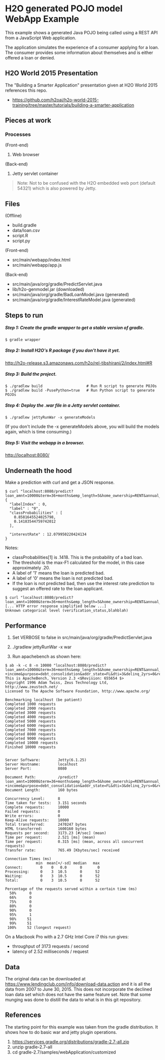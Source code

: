 # H2O generated POJO model WebApp Example

This example shows a generated Java POJO being called using a REST API from a JavaScript Web application.

The application simulates the experience of a consumer applying for a loan.  The consumer provides some information about themselves and is either offered a loan or denied.


## H2O World 2015 Presentation

The "Building a Smarter Application" presentation given at H2O World 2015 references this repo.

* <https://github.com/h2oai/h2o-world-2015-training/tree/master/tutorials/building-a-smarter-application>


## Pieces at work

### Processes

(Front-end)   

1.  Web browser

(Back-end)   

1.  Jetty servlet container

> Note:  Not to be confused with the H2O embedded web port (default 54321) which is also powered by Jetty.


## Files

(Offline)
* build.gradle
* data/loan.csv
* script.R
* script.py

(Front-end)
* src/main/webapp/index.html
* src/main/webapp/app.js

(Back-end)
* src/main/java/org/gradle/PredictServlet.java
* lib/h2o-genmodel.jar (downloaded)
* src/main/java/org/gradle/BadLoanModel.java (generated)
* src/main/java/org/gradle/InterestRateModel.java (generated)


## Steps to run

##### Step 1: Create the gradle wrapper to get a stable version of gradle.

```
$ gradle wrapper
```

##### Step 2: Install H2O's R package if you don't have it yet.

<http://h2o-release.s3.amazonaws.com/h2o/rel-tibshirani/2/index.html#R>

##### Step 3: Build the project.

```
$ ./gradlew build                    # Run R script to generate POJOs
$ ./gradlew build -PusePython=true   # Run Python script to generate POJOs
```

##### Step 4: Deploy the .war file in a Jetty servlet container.

```
$ ./gradlew jettyRunWar -x generateModels
```

(If you don't include the -x generateModels above, you will build the models again, which is time consuming.)

##### Step 5: Visit the webapp in a browser.

<http://localhost:8080/>


## Underneath the hood

Make a prediction with curl and get a JSON response.

```
$ curl "localhost:8080/predict?loan_amnt=10000&term=36+months&emp_length=5&home_ownership=RENT&annual_inc=60000&verification_status=verified&purpose=debt_consolidation&addr_state=FL&dti=3&delinq_2yrs=0&revol_util=35&total_acc=4&longest_credit_length=10"
{
  "labelIndex" : 0,
  "label" : "0",
  "classProbabilities" : [
    0.8581645524025798,
    0.14183544759742012
  ],

  "interestRate" : 12.079950220424134
}
```

Notes:

* classProbabilities[1] is .1418.  This is the probability of a bad loan.
* The threshold is the max-F1 calculated for the model, in this case approximately .20.
* A label of '1' means the loan is predicted bad.
* A label of '0' means the loan is not predicted bad.
* If the loan is not predicted bad, then use the interest rate prediction to suggest an offered rate to the loan applicant.


```
$ curl "localhost:8080/predict?loan_amnt=10000&term=36+months&emp_length=5&home_ownership=RENT&annual_inc=60000&verification_status=blahblah&purpose=debt_consolidation&addr_state=FL&dti=3&delinq_2yrs=0&revol_util=35&total_acc=4&longest_credit_length=10"
[... HTTP error response simplified below ...]
Unknown categorical level (verification_status,blahblah)
```


## Performance

1.  Set VERBOSE to false in src/main/java/org/gradle/PredictServlet.java

1.  ./gradlew jettyRunWar -x war

1.  Run apachebench as shown here:

```
$ ab -k -c 8 -n 10000 "localhost:8080/predict?loan_amnt=10000&term=36+months&emp_length=5&home_ownership=RENT&annual_inc=60000&verification_status=VERIFIED+-+income&purpose=debt_consolidation&addr_state=FL&dti=3&delinq_2yrs=0&revol_util=35&total_acc=4&longest_credit_length=10"
This is ApacheBench, Version 2.3 <$Revision: 655654 $>
Copyright 1996 Adam Twiss, Zeus Technology Ltd, http://www.zeustech.net/
Licensed to The Apache Software Foundation, http://www.apache.org/

Benchmarking localhost (be patient)
Completed 1000 requests
Completed 2000 requests
Completed 3000 requests
Completed 4000 requests
Completed 5000 requests
Completed 6000 requests
Completed 7000 requests
Completed 8000 requests
Completed 9000 requests
Completed 10000 requests
Finished 10000 requests


Server Software:        Jetty(6.1.25)
Server Hostname:        localhost
Server Port:            8080

Document Path:          /predict?loan_amnt=10000&term=36+months&emp_length=5&home_ownership=RENT&annual_inc=60000&verification_status=VERIFIED+-+income&purpose=debt_consolidation&addr_state=FL&dti=3&delinq_2yrs=0&revol_util=35&total_acc=4&longest_credit_length=10
Document Length:        160 bytes

Concurrency Level:      8
Time taken for tests:   3.151 seconds
Complete requests:      10000
Failed requests:        0
Write errors:           0
Keep-Alive requests:    10000
Total transferred:      2470247 bytes
HTML transferred:       1600160 bytes
Requests per second:    3173.23 [#/sec] (mean)
Time per request:       2.521 [ms] (mean)
Time per request:       0.315 [ms] (mean, across all concurrent requests)
Transfer rate:          765.49 [Kbytes/sec] received

Connection Times (ms)
              min  mean[+/-sd] median   max
Connect:        0    0   0.0      0       0
Processing:     0    3  10.5      0      52
Waiting:        0    3  10.5      0      52
Total:          0    3  10.5      0      52

Percentage of the requests served within a certain time (ms)
  50%      0
  66%      0
  75%      0
  80%      0
  90%      0
  95%      1
  98%     51
  99%     51
 100%     52 (longest request)
```

On a Macbook Pro with a 2.7 GHz Intel Core i7 this run gives:

* throughput of 3173 requests / second
* latency of 2.52 milliseconds / request


## Data

The original data can be downloaded at <https://www.lendingclub.com/info/download-data.action> and it is all the data from 2007 to June 30, 2015.  This does not incorporate the declined loan data set which does not have the same feature set.  Note that some munging was done to distill the data to what is in this git repository.


## References

The starting point for this example was taken from the gradle distribution.  It shows how to do basic war and jetty plugin operations.

1. <https://services.gradle.org/distributions/gradle-2.7-all.zip>
2. unzip gradle-2.7-all
3. cd gradle-2.7/samples/webApplication/customized
